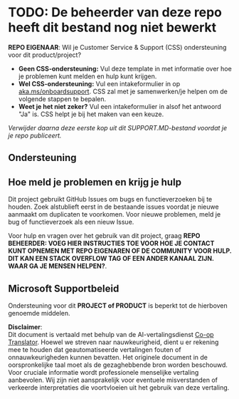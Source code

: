 <!--
CO_OP_TRANSLATOR_METADATA:
{
  "original_hash": "50518c351b4501f2649aeaba31c2592e",
  "translation_date": "2025-07-12T07:30:45+00:00",
  "source_file": "SUPPORT.md",
  "language_code": "nl"
}
-->
# TODO: De beheerder van deze repo heeft dit bestand nog niet bewerkt

**REPO EIGENAAR**: Wil je Customer Service & Support (CSS) ondersteuning voor dit product/project?

- **Geen CSS-ondersteuning:** Vul deze template in met informatie over hoe je problemen kunt melden en hulp kunt krijgen.
- **Wel CSS-ondersteuning:** Vul een intakeformulier in op [aka.ms/onboardsupport](https://aka.ms/onboardsupport). CSS zal met je samenwerken/je helpen om de volgende stappen te bepalen.
- **Weet je het niet zeker?** Vul een intakeformulier in alsof het antwoord "Ja" is. CSS helpt je bij het maken van een keuze.

*Verwijder daarna deze eerste kop uit dit SUPPORT.MD-bestand voordat je je repo publiceert.*

## Ondersteuning

## Hoe meld je problemen en krijg je hulp  

Dit project gebruikt GitHub Issues om bugs en functieverzoeken bij te houden. Zoek alstublieft eerst in de bestaande issues voordat je nieuwe aanmaakt om duplicaten te voorkomen. Voor nieuwe problemen, meld je bug of functieverzoek als een nieuw Issue.

Voor hulp en vragen over het gebruik van dit project, graag **REPO BEHEERDER: VOEG HIER INSTRUCTIES TOE VOOR HOE JE CONTACT KUNT OPNEMEN MET REPO EIGENAREN OF DE COMMUNITY VOOR HULP. DIT KAN EEN STACK OVERFLOW TAG OF EEN ANDER KANAAL ZIJN. WAAR GA JE MENSEN HELPEN?**.

## Microsoft Supportbeleid  

Ondersteuning voor dit **PROJECT of PRODUCT** is beperkt tot de hierboven genoemde middelen.

**Disclaimer**:  
Dit document is vertaald met behulp van de AI-vertalingsdienst [Co-op Translator](https://github.com/Azure/co-op-translator). Hoewel we streven naar nauwkeurigheid, dient u er rekening mee te houden dat geautomatiseerde vertalingen fouten of onnauwkeurigheden kunnen bevatten. Het originele document in de oorspronkelijke taal moet als de gezaghebbende bron worden beschouwd. Voor cruciale informatie wordt professionele menselijke vertaling aanbevolen. Wij zijn niet aansprakelijk voor eventuele misverstanden of verkeerde interpretaties die voortvloeien uit het gebruik van deze vertaling.